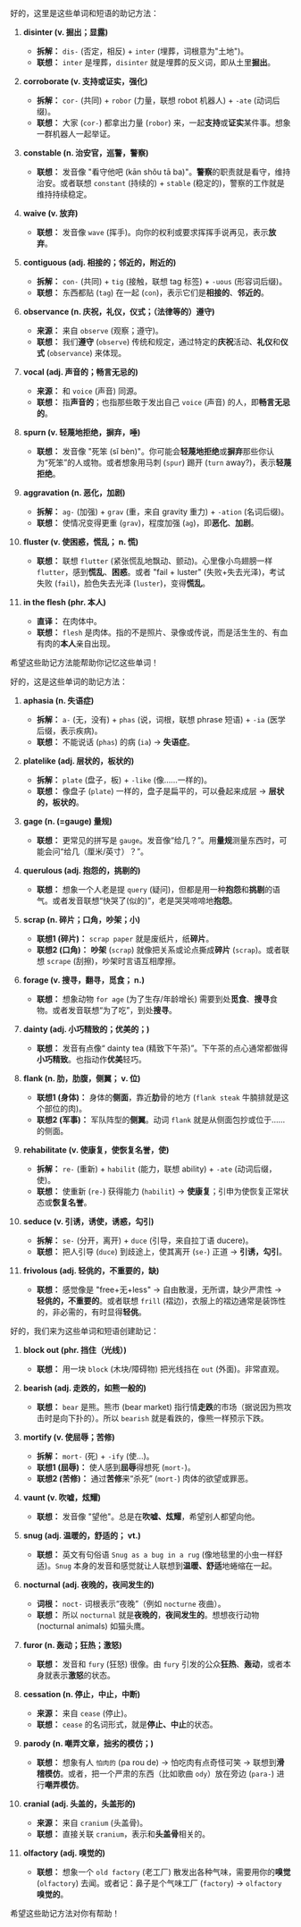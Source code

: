 好的，这里是这些单词和短语的助记方法：

1.  **disinter (v. 掘出；显露)**
    *   **拆解：** `dis-` (否定，相反) + `inter` (埋葬，词根意为"土地")。
    *   **联想：** `inter` 是埋葬，`disinter` 就是埋葬的反义词，即从土里**掘出**。

2.  **corroborate (v. 支持或证实，强化)**
    *   **拆解：** `cor-` (共同) + `robor` (力量，联想 robot 机器人) + `-ate` (动词后缀)。
    *   **联想：** 大家 (`cor-`) 都拿出力量 (`robor`) 来，一起**支持**或**证实**某件事。想象一群机器人一起举证。

3.  **constable (n. 治安官，巡警，警察)**
    *   **联想：** 发音像 "看守他吧 (kān shǒu tā ba)"。**警察**的职责就是看守，维持治安。或者联想 `constant` (持续的) + `stable` (稳定的)，警察的工作就是维持持续稳定。

4.  **waive (v. 放弃)**
    *   **联想：** 发音像 `wave` (挥手)。向你的权利或要求挥挥手说再见，表示**放弃**。

5.  **contiguous (adj. 相接的；邻近的，附近的)**
    *   **拆解：** `con-` (共同) + `tig` (接触，联想 tag 标签) + `-uous` (形容词后缀)。
    *   **联想：** 东西都贴 (`tag`) 在一起 (`con`)，表示它们是**相接的**、**邻近的**。

6.  **observance (n. 庆祝，礼仪，仪式；（法律等的）遵守)**
    *   **来源：** 来自 `observe` (观察；遵守)。
    *   **联想：** 我们**遵守** (`observe`) 传统和规定，通过特定的**庆祝**活动、**礼仪**和**仪式** (`observance`) 来体现。

7.  **vocal (adj. 声音的；畅言无忌的)**
    *   **来源：** 和 `voice` (声音) 同源。
    *   **联想：** 指**声音的**；也指那些敢于发出自己 `voice` (声音) 的人，即**畅言无忌的**。

8.  **spurn (v. 轻蔑地拒绝，摒弃，唾)**
    *   **联想：** 发音像 "死笨 (sǐ bèn)"。你可能会**轻蔑地拒绝**或**摒弃**那些你认为“死笨”的人或物。或者想象用马刺 (`spur`) 踢开 (`turn` away?)，表示**轻蔑拒绝**。

9.  **aggravation (n. 恶化，加剧)**
    *   **拆解：** `ag-` (加强) + `grav` (重，来自 gravity 重力) + `-ation` (名词后缀)。
    *   **联想：** 使情况变得更重 (`grav`)，程度加强 (`ag`)，即**恶化**、**加剧**。

10. **fluster (v. 使困惑，慌乱； n. 慌)**
    *   **联想：** 联想 `flutter` (紧张慌乱地飘动、颤动)。心里像小鸟翅膀一样 `flutter`，感到**慌乱**、**困惑**。或者 "fail + luster" (失败+失去光泽)，考试失败 (`fail`)，脸色失去光泽 (`luster`)，变得**慌乱**。

11. **in the flesh (phr. 本人)**
    *   **直译：** 在肉体中。
    *   **联想：** `flesh` 是肉体。指的不是照片、录像或传说，而是活生生的、有血有肉的**本人**亲自出现。

希望这些助记方法能帮助你记忆这些单词！

好的，这是这些单词的助记方法：

1.  **aphasia (n. 失语症)**
    *   **拆解：** `a-` (无，没有) + `phas` (说，词根，联想 phrase 短语) + `-ia` (医学后缀，表示疾病)。
    *   **联想：** 不能说话 (`phas`) 的病 (`ia`) -> **失语症**。

2.  **platelike (adj. 层状的，板状的)**
    *   **拆解：** `plate` (盘子，板) + `-like` (像……一样的)。
    *   **联想：** 像盘子 (`plate`) 一样的，盘子是扁平的，可以叠起来成层 -> **层状的，板状的**。

3.  **gage (n. (=gauge) 量规)**
    *   **联想：** 更常见的拼写是 `gauge`。发音像“给几？”。用**量规**测量东西时，可能会问“给几（厘米/英寸）？”。

4.  **querulous (adj. 抱怨的，挑剔的)**
    *   **联想：** 想象一个人老是提 `query` (疑问)，但都是用一种**抱怨**和**挑剔**的语气。或者发音联想“快哭了(似的)”，老是哭哭啼啼地**抱怨**。

5.  **scrap (n. 碎片；口角，吵架；小)**
    *   **联想1 (碎片)：** `scrap paper` 就是废纸片，纸**碎片**。
    *   **联想2 (口角)：** **吵架** (`scrap`) 就像把关系或论点撕成**碎片** (`scrap`)。或者联想 `scrape` (刮擦)，吵架时言语互相摩擦。

6.  **forage (v. 搜寻，翻寻，觅食； n.)**
    *   **联想：** 想象动物 `for age` (为了生存/年龄增长) 需要到处**觅食**、**搜寻**食物。或者发音联想“为了吃”，到处**搜寻**。

7.  **dainty (adj. 小巧精致的；优美的；)**
    *   **联想：** 发音有点像“ dainty tea (精致下午茶)”。下午茶的点心通常都做得**小巧精致**。也指动作**优美**轻巧。

8.  **flank (n. 肋，肋腹，侧翼； v. 位)**
    *   **联想1 (身体)：** 身体的**侧面**，靠近**肋**骨的地方 (`flank steak` 牛腩排就是这个部位的肉)。
    *   **联想2 (军事)：** 军队阵型的**侧翼**。动词 `flank` 就是从侧面包抄或位于……的侧面。

9.  **rehabilitate (v. 使康复，使恢复名誉，使)**
    *   **拆解：** `re-` (重新) + `habilit` (能力，联想 ability) + `-ate` (动词后缀，使)。
    *   **联想：** 使重新 (`re-`) 获得能力 (`habilit`) -> **使康复**；引申为使恢复正常状态或**恢复名誉**。

10. **seduce (v. 引诱，诱使，诱惑，勾引)**
    *   **拆解：** `se-` (分开，离开) + `duce` (引导，来自拉丁语 ducere)。
    *   **联想：** 把人引导 (`duce`) 到歧途上，使其离开 (`se-`) 正道 -> **引诱，勾引**。

11. **frivolous (adj. 轻佻的，不重要的，缺)**
    *   **联想：** 感觉像是 "free+无+less" -> 自由散漫，无所谓，缺少严肃性 -> **轻佻的，不重要的**。或者联想 `frill` (褶边)，衣服上的褶边通常是装饰性的，非必需的，有时显得**轻佻**。

好的，我们来为这些单词和短语创建助记：

1.  **block out (phr. 挡住（光线）)**
    *   **联想：** 用一块 `block` (木块/障碍物) 把光线挡在 `out` (外面)。非常直观。

2.  **bearish (adj. 走跌的，如熊一般的)**
    *   **联想：** `bear` 是熊。熊市 (bear market) 指行情**走跌**的市场（据说因为熊攻击时是向下扑的）。所以 `bearish` 就是看跌的，像熊一样预示下跌。

3.  **mortify (v. 使屈辱；苦修)**
    *   **拆解：** `mort-` (死) + `-ify` (使...)。
    *   **联想1 (屈辱)：** 使人感到**屈辱**得想死 (`mort-`)。
    *   **联想2 (苦修)：** 通过**苦修**来“杀死” (`mort-`) 肉体的欲望或罪恶。

4.  **vaunt (v. 吹嘘，炫耀)**
    *   **联想：** 发音像 "望他"。总是在**吹嘘、炫耀**，希望别人都望向他。

5.  **snug (adj. 温暖的，舒适的； vt.)**
    *   **联想：** 英文有句俗语 `Snug as a bug in a rug` (像地毯里的小虫一样舒适)。`Snug` 本身的发音和感觉就让人联想到**温暖、舒适**地蜷缩在一起。

6.  **nocturnal (adj. 夜晚的，夜间发生的)**
    *   **词根：** `noct-` 词根表示“夜晚”（例如 `nocturne` 夜曲）。
    *   **联想：** 所以 `nocturnal` 就是**夜晚的**，**夜间发生的**。想想夜行动物 (nocturnal animals) 如猫头鹰。

7.  **furor (n. 轰动；狂热；激怒)**
    *   **联想：** 发音和 `fury` (狂怒) 很像。由 `fury` 引发的公众**狂热**、**轰动**，或者本身就表示**激怒**的状态。

8.  **cessation (n. 停止，中止，中断)**
    *   **来源：** 来自 `cease` (停止)。
    *   **联想：** `cease` 的名词形式，就是**停止、中止**的状态。

9.  **parody (n. 嘲弄文章，拙劣的模仿；)**
    *   **联想：** 想象有人 `怕肉的` (pa rou de) -> 怕吃肉有点奇怪可笑 -> 联想到**滑稽模仿**。或者，把一个严肃的东西（比如歌曲 `ody`）放在旁边 (`para-`) 进行**嘲弄模仿**。

10. **cranial (adj. 头盖的，头盖形的)**
    *   **来源：** 来自 `cranium` (头盖骨)。
    *   **联想：** 直接关联 `cranium`，表示和**头盖骨**相关的。

11. **olfactory (adj. 嗅觉的)**
    *   **联想：** 想象一个 `old factory` (老工厂) 散发出各种气味，需要用你的**嗅觉** (`olfactory`) 去闻。或者记：鼻子是个气味工厂 (`factory`) -> `olfactory` **嗅觉的**。

希望这些助记方法对你有帮助！

